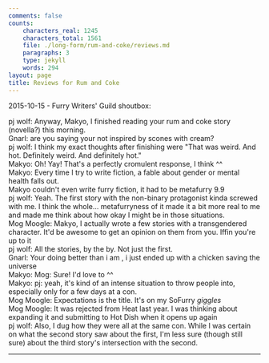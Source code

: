 ```yaml
---
comments: false
counts:
    characters_real: 1245
    characters_total: 1561
    file: ./long-form/rum-and-coke/reviews.md
    paragraphs: 3
    type: jekyll
    words: 294
layout: page
title: Reviews for Rum and Coke
---
```

2015-10-15 - Furry Writers' Guild shoutbox:

pj wolf:	Anyway, Makyo, I finished reading your rum and coke story (novella?) this morning.  
Gnarl:	are you saying your not inspired by scones with cream?  
pj wolf:	I think my exact thoughts after finishing were "That was weird. And hot. Definitely weird. And definitely hot."  
Makyo:	Oh! Yay! That's a perfectly cromulent response, I think ^^  
Makyo:	Every time I try to write fiction, a fable about gender or mental health falls out.  
Makyo couldn't even write furry fiction, it had to be metafurry 9.9  
pj wolf:    Yeah. The first story with the non-binary protagonist kinda screwed with me. I think the whole... metafurryness of it made it a bit more real to me and made me think about how okay I might be in those situations.  
Mog Moogle:	Makyo, I actually wrote a few stories with a transgendered character. It'd be awesome to get an opinion on them from you. Iffin you're up to it  
pj wolf:	All the stories, by the by. Not just the first.  
Gnarl:	Your doing better than i am , i just ended up with a chicken saving the universe  
Makyo:	Mog: Sure! I'd love to ^^  
Makyo:	pj: yeah, it's kind of an intense situation to throw people into, especially only for a few days at a con.  
Mog Moogle:	Expectations is the title. It's on my SoFurry *giggles*  
Mog Moogle:	It was rejected from Heat last year. I was thinking about expanding it and submitting to Hot Dish when it opens up again  
pj wolf:	Also, I dug how they were all at the same con. While I was certain on what the second story saw about the first, I'm less sure (though still sure) about the third story's intersection with the second.

-----
